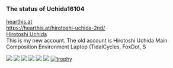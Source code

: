 ### The status of Uchida16104

<!--
**Uchida16104/Uchida16104** is a ✨ _special_ ✨ repository because its `README.md` (this file) appears on your GitHub profile.

Here are some ideas to get you started:

- 🔭 I’m currently working on ...
- 🌱 I’m currently learning ...
- 👯 I’m looking to collaborate on ...
- 🤔 I’m looking for help with ...
- 💬 Ask me about ...
- 📫 How to reach me: ...
- 😄 Pronouns: ...
- ⚡ Fun fact: ...
-->
<div class="bcard-wrapper"><span class="bcard-header withgfav"><div class="bcard-favicon" style="background-image: url(https://www.google.com/s2/favicons?domain=https://hearthis.at/hirotoshi-uchida-2nd/)"></div><div class="bcard-site"><a href="https://hearthis.at/hirotoshi-uchida-2nd/" rel="nofollow" target="_blank">hearthis.at</a></div><div class="bcard-url"><a href="https://hearthis.at/hirotoshi-uchida-2nd/" rel="nofollow" target="_blank">https://hearthis.at/hirotoshi-uchida-2nd/</a></div></span><span class="bcard-main withogimg"><div class="bcard-title"><a href="https://hearthis.at/hirotoshi-uchida-2nd/" rel="nofollow" target="_blank">Hirotoshi Uchida</a></div><div class="bcard-description">This is my new account.
The old account is Hirotoshi Uchida
Main Composition Environment
Laptop (TidalCycles, FoxDot, S</div><a href="https://hearthis.at/hirotoshi-uchida-2nd/" rel="nofollow" target="_blank"><div class="bcard-img" style="background-image: url(https://img.hearthis.at/c/r/o/_/uploads/10140206/image_user/hirotoshi-uchida----w1200_h628_q70_m1663517991----cropped_1663517971617.jpg)"></div></a></span></div>

![](http://github-profile-summary-cards.vercel.app/api/cards/profile-details?username=Uchida16104&theme=dark)
![](http://github-profile-summary-cards.vercel.app/api/cards/repos-per-language?username=Uchida16104&theme=dark)
![](http://github-profile-summary-cards.vercel.app/api/cards/most-commit-language?username=Uchida16104&theme=dark)
![](http://github-profile-summary-cards.vercel.app/api/cards/stats?username=Uchida16104&theme=dark)
![](http://github-profile-summary-cards.vercel.app/api/cards/productive-time?username=Uchida16104&theme=dark&utcOffset=8)
![](https://github-readme-streak-stats.herokuapp.com/?user=Uchida16104&theme=dark)
[![trophy](https://github-profile-trophy.vercel.app/?username=Uchida16104&theme=onedark)](https://github.com/Uchida16104/github-profile-trophy)
